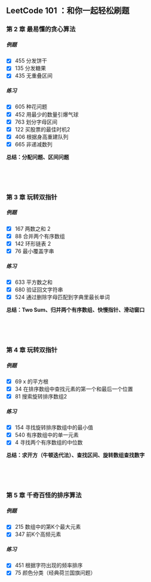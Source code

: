 ## LeetCode 101 ：和你一起轻松刷题

### 第 2 章   最易懂的贪心算法

##### 例题

- [x] 455  分发饼干
- [x] 135  分发糖果
- [x] 435  无重叠区间

##### 练习

- [x] 605  种花问题
- [x] 452  用最少的数量引爆气球
- [x] 763  划分字母区间
- [x] 122  买股票的最佳时机2
- [x] 406  根据身高重建队列
- [x] 665  非递减数列

**总结：分配问题、区间问题**

&nbsp; 

&nbsp; 

### 第 3 章   玩转双指针

##### **例题**

- [x]  167  两数之和 2
- [x]  88  合并两个有序数组
- [x]  142  环形链表 2
- [x]  76  最小覆盖字串

##### **练习**

- [x]  633  平方数之和
- [x]  680  验证回文字符串
- [x]  524  通过删除字母匹配到字典里最长单词

**总结：Two Sum、归并两个有序数组、快慢指针、滑动窗口**

&nbsp; 

&nbsp; 

### 第 4 章   玩转双指针

##### 例题

- [x] 69  x 的平方根
- [x] 34 在排序数组中查找元素的第一个和最后一个位置
- [x] 81 搜索旋转排序数组2

##### 练习

- [x] 154 寻找旋转排序数组中的最小值
- [x] 540 有序数组中的单一元素
- [x] 4  寻找两个有序数组的中位数

**总结：求开方（牛顿迭代法）、查找区间、旋转数组查找数字**

&nbsp;

&nbsp; 

### 第 5 章   千奇百怪的排序算法

##### 例题

- [x]  215 数组中的第K个最大元素
- [x]  347 前K个高频元素

##### 练习

- [x]  451 根据字符出现的频率排序
- [x]  75 颜色分类（经典荷兰国旗问题）